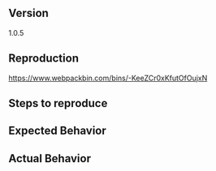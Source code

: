 <!--
Thank you for contributing!

Have a usage question?
======================
The issue tracker isn't the best place for usage questions. This format is not well-suited for Q&A, and questions here don't have as much visibility as they do elsewhere. Before you ask a question, here are some resources to get help first:

- Read the docs: https://github.com/styled-components/styled-components/blob/master/docs
- Look for/ask questions on stack overflow: https://stackoverflow.com/questions/ask?tags=styled-components
- Ask in chat: https://gitter.im/styled-components/styled-components


Think you found a bug?
======================
*The best bug report is a failing test in the repository as a pull request.* (otherwise, please use the "BUG REPORT" template below and provide a reproduction.)


Have a feature request?
=======================
Remove the template from below and provide thoughtful commentary *and code samples* on what this feature means for your product. What will it allow you to do that you can't do today? How will it make current work-arounds straightforward? What potential bugs and edge cases does it help to avoid? etc. Please keep it product-centric.
-->

<!-- BUG TEMPLATE -->
## Version
1.0.5

## Reproduction

https://www.webpackbin.com/bins/-KeeZCr0xKfutOfOujxN

## Steps to reproduce

## Expected Behavior

## Actual Behavior
